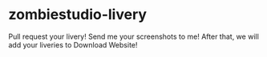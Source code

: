 # zombiestudio-livery
Pull request your livery!
Send me your screenshots to me!
After that, we will add your liveries to Download Website!
